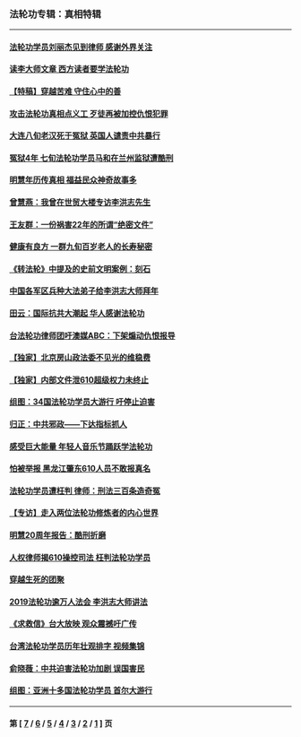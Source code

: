 ### 法轮功专辑：真相特辑
---
#### [法轮功学员刘丽杰见到律师 感谢外界关注](../../pages/nf4389/n13927012.md?02200430) 
#### [读李大师文章 西方读者要学法轮功](../../pages/nf4389/n13925142.md?02200430) 
#### [【特稿】穿越苦难 守住心中的善](../../pages/nf4389/n13784979.md?02200430) 
#### [攻击法轮功真相点义工 歹徒再被加控仇恨犯罪](../../pages/nf4389/n13601019.md?02200430) 
#### [大连八旬老汉死于冤狱 英国人谴责中共暴行](../../pages/nf4389/n13480118.md?02200430) 
#### [冤狱4年 七旬法轮功学员马和在兰州监狱遭酷刑](../../pages/nf4389/n13304688.md?02200430) 
#### [明慧年历传真相 福益民众神奇故事多](../../pages/nf4389/n13294545.md?02200430) 
#### [曾慧燕：我曾在世贸大楼专访李洪志先生](../../pages/nf4389/n12898729.md?02200430) 
#### [王友群：一份祸害22年的所谓“绝密文件”](../../pages/nf4389/n12871750.md?02200430) 
#### [健康有良方 一群九旬百岁老人的长寿秘密](../../pages/nf4389/n12847475.md?02200430) 
#### [《转法轮》中提及的史前文明案例：刻石](../../pages/nf4389/n12758577.md?02200430) 
#### [中国各军区兵种大法弟子给李洪志大师拜年](../../pages/nf4389/n12750047.md?02200430) 
#### [田云：国际抗共大潮起 华人感谢法轮功](../../pages/nf4389/n12357708.md?02200430) 
#### [台法轮功律师团吁澳媒ABC：下架煽动仇恨报导](../../pages/nf4389/n12279917.md?02200430) 
#### [【独家】北京房山政法委不见光的维稳费](../../pages/nf4389/n12031979.md?02200430) 
#### [【独家】内部文件泄610超级权力未终止](../../pages/nf4389/n12023895.md?02200430) 
#### [组图：34国法轮功学员大游行 吁停止迫害](../../pages/nf4389/n11492658.md?02200430) 
#### [归正：中共邪政——下达指标抓人](../../pages/nf4389/n11474770.md?02200430) 
#### [感受巨大能量 年轻人音乐节踊跃学法轮功](../../pages/nf4389/n11441981.md?02200430) 
#### [怕被举报 黑龙江肇东610人员不敢报真名](../../pages/nf4389/n11436499.md?02200430) 
#### [法轮功学员遭枉判 律师：刑法三百条造奇冤](../../pages/nf4389/n11433943.md?02200430) 
#### [【专访】走入两位法轮功修炼者的内心世界](../../pages/nf4389/n11415623.md?02200430) 
#### [明慧20周年报告：酷刑折磨](../../pages/nf4389/n11387954.md?02200430) 
#### [人权律师揭610操控司法 枉判法轮功学员](../../pages/nf4389/n11313370.md?02200430) 
#### [穿越生死的团聚](../../pages/nf4389/n11258922.md?02200430) 
#### [2019法轮功逾万人法会 李洪志大师讲法](../../pages/nf4389/n11265303.md?02200430) 
#### [《求救信》台大放映 观众震撼吁广传](../../pages/nf4389/n10922251.md?02200430) 
#### [台湾法轮功学员历年壮观排字 视频集锦](../../pages/nf4389/n10878789.md?02200430) 
#### [俞晓薇：中共迫害法轮功加剧 误国害民](../../pages/nf4389/n10859260.md?02200430) 
#### [组图：亚洲十多国法轮功学员 首尔大游行](../../pages/nf4389/n10781149.md?02200430) 

---
#### 第 [ [7](./7.md?02200430) / [6](./6.md?02200430) / [5](./5.md?02200430) / [4](./4.md?02200430) / [3](./3.md?02200430) / [2](./2.md?02200430) / [1](./1.md?02200430) ] 页

